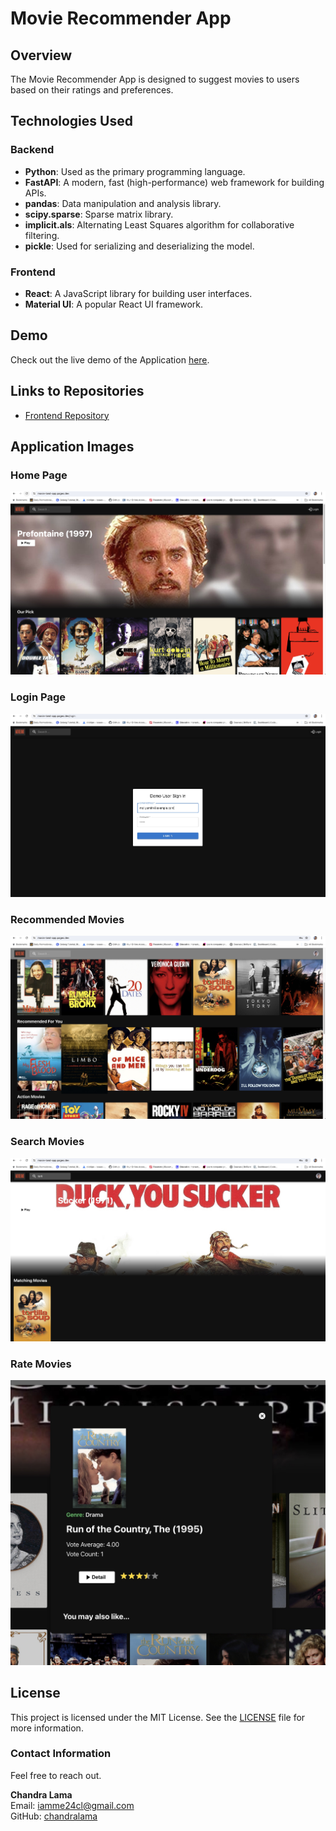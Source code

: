# Movie Recommender App

## Overview
The Movie Recommender App is designed to suggest movies to users based on their ratings and preferences.

## Technologies Used
### Backend
- **Python**: Used as the primary programming language.
- **FastAPI**: A modern, fast (high-performance) web framework for building APIs.
- **pandas**: Data manipulation and analysis library.
- **scipy.sparse**: Sparse matrix library.
- **implicit.als**: Alternating Least Squares algorithm for collaborative filtering.
- **pickle**: Used for serializing and deserializing the model.

### Frontend
- **React**: A JavaScript library for building user interfaces.
- **Material UI**: A popular React UI framework.

## Demo

Check out the live demo of the Application [here](https://movie-land-app.pages.dev/).

## Links to Repositories

- [Frontend Repository](https://github.com/iamme24cl/movie-land-app)

## Application Images

### Home Page

![Home Page](media/home.jpg)

### Login Page

![Login Page](media/login.jpg)

### Recommended Movies

![Recommended Movies](media/recommended.jpg)

### Search Movies

![Search Movies](media/search.jpg)

### Rate Movies

![Rate Movies](media/rate.jpg)

## License

This project is licensed under the MIT License. See the [LICENSE](LICENSE) file for more information.

### Contact Information
Feel free to reach out.

**Chandra Lama**  
Email: iamme24cl@gmail.com  
GitHub: [chandralama](https://github.com/chandralama)

